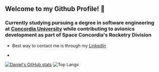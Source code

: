 ## Welcome to my Github Profile! 👋

<!--
**ddiliberto123/ddiliberto123** is a ✨ _special_ ✨ repository because its `README.md` (this file) appears on your GitHub profile.

Here are some ideas to get you started:

- 🔭 I’m currently working on ...
- 🌱 I’m currently learning ...
- 👯 I’m looking to collaborate on ...
- 🤔 I’m looking for help with ...
- 💬 Ask me about ...
- 📫 How to reach me: ...
- 😄 Pronouns: ...
- ⚡ Fun fact: ...
-->

### Currently studying pursuing a degree in software engineering at [Concordia University](https://www.concordia.ca) while contributing to avionics development as part of Space Concordia's Rocketry Division

- Best way to contact me is through my [LinkedIn](https://www.linkedin.com/in/ddiliberto123/)

- 
[![Daniel's GitHub stats](https://github-readme-stats-black-two-62.vercel.app/api?username=ddiliberto123)](https://github.com/ddiliberto123/github-readme-stats)
![Top Langs](https://github-readme-stats-black-two-62.vercel.app/api/top-langs/?username=ddiliberto123&layout=compact)
